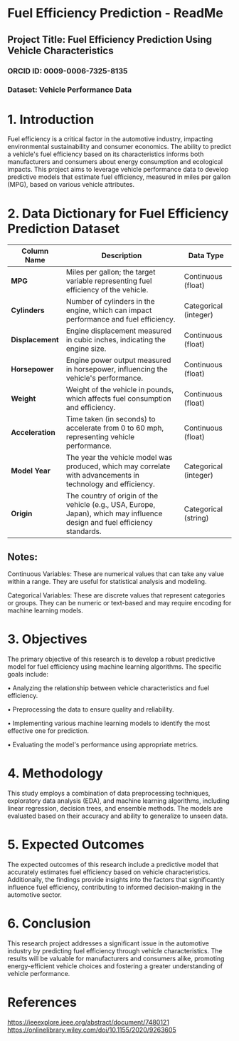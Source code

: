 
# Fuel Efficiency Prediction - ReadMe

## Project Title: Fuel Efficiency Prediction Using Vehicle Characteristics

### ORCID ID: 0009-0006-7325-8135

### Dataset: Vehicle Performance Data


# 1. Introduction
Fuel efficiency is a critical factor in the automotive industry, impacting environmental sustainability and consumer economics. The ability to predict a vehicle's fuel efficiency based on its characteristics informs both manufacturers and consumers about energy consumption and ecological impacts. This project aims to leverage vehicle performance data to develop predictive models that estimate fuel efficiency, measured in miles per gallon (MPG), based on various vehicle attributes.

# 2. Data Dictionary for Fuel Efficiency Prediction Dataset

| **Column Name**  | **Description**                                                                 | **Data Type**       |
|-------------------|---------------------------------------------------------------------------------|----------------------|
| **MPG**           | Miles per gallon; the target variable representing fuel efficiency of the vehicle. | Continuous (float)   |
| **Cylinders**     | Number of cylinders in the engine, which can impact performance and fuel efficiency.  | Categorical (integer) |
| **Displacement**  | Engine displacement measured in cubic inches, indicating the engine size.        | Continuous (float)   |
| **Horsepower**    | Engine power output measured in horsepower, influencing the vehicle's performance. | Continuous (float)   |
| **Weight**        | Weight of the vehicle in pounds, which affects fuel consumption and efficiency.   | Continuous (float)   |
| **Acceleration**  | Time taken (in seconds) to accelerate from 0 to 60 mph, representing vehicle performance. | Continuous (float)   |
| **Model Year**    | The year the vehicle model was produced, which may correlate with advancements in technology and efficiency. | Categorical (integer) |
| **Origin**        | The country of origin of the vehicle (e.g., USA, Europe, Japan), which may influence design and fuel efficiency standards. | Categorical (string)  |


## Notes:
Continuous Variables: These are numerical values that can take any value within a range. They are useful for statistical analysis and modeling.

Categorical Variables: These are discrete values that represent categories or groups. They can be numeric or text-based and may require encoding for machine learning models.

# 3. Objectives
The primary objective of this research is to develop a robust predictive model for fuel efficiency using machine learning algorithms. The specific goals include:

•	Analyzing the relationship between vehicle characteristics and fuel efficiency.

•	Preprocessing the data to ensure quality and reliability.

•	Implementing various machine learning models to identify the most effective one for prediction.

•	Evaluating the model's performance using appropriate metrics.


# 4. Methodology
This study employs a combination of data preprocessing techniques, exploratory data analysis (EDA), and machine learning algorithms, including linear regression, decision trees, and ensemble methods. The models are evaluated based on their accuracy and ability to generalize to unseen data.

# 5. Expected Outcomes
The expected outcomes of this research include a predictive model that accurately estimates fuel efficiency based on vehicle characteristics. Additionally, the findings provide insights into the factors that significantly influence fuel efficiency, contributing to informed decision-making in the automotive sector.

# 6. Conclusion
This research project addresses a significant issue in the automotive industry by predicting fuel efficiency through vehicle characteristics. The results will be valuable for manufacturers and consumers alike, promoting energy-efficient vehicle choices and fostering a greater understanding of vehicle performance.

# References

https://ieeexplore.ieee.org/abstract/document/7480121
https://onlinelibrary.wiley.com/doi/10.1155/2020/9263605
